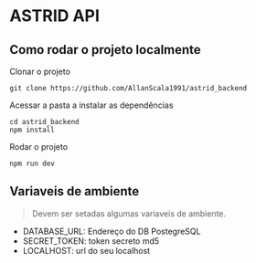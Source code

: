 # ASTRID API
## Como rodar o projeto localmente
Clonar o projeto

```console
git clone https://github.com/AllanScala1991/astrid_backend
```
Acessar a pasta a instalar as dependências
```console
cd astrid_backend
npm install
```

Rodar o projeto
```console
npm run dev
```

## Variaveis de ambiente
> Devem ser setadas algumas variaveis de ambiente.

* DATABASE_URL: Endereço do DB PostegreSQL
* SECRET_TOKEN: token secreto md5
* LOCALHOST: url do seu localhost
